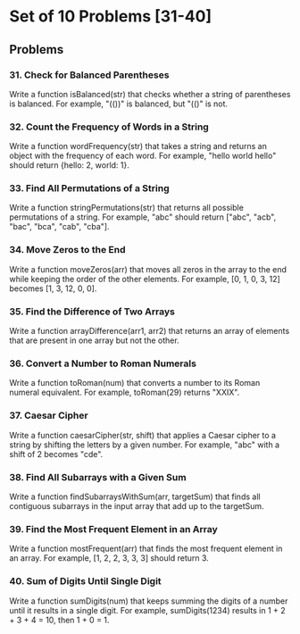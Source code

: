 # Set of 10 Problems [31-40]

## Problems

### 31. Check for Balanced Parentheses

Write a function isBalanced(str) that checks whether a string of parentheses is balanced. For example, "(())" is balanced, but "(()" is not.

### 32. Count the Frequency of Words in a String

Write a function wordFrequency(str) that takes a string and returns an object with the frequency of each word. For example, "hello world hello" should return {hello: 2, world: 1}.

### 33. Find All Permutations of a String

Write a function stringPermutations(str) that returns all possible permutations of a string. For example, "abc" should return ["abc", "acb", "bac", "bca", "cab", "cba"].

### 34. Move Zeros to the End

Write a function moveZeros(arr) that moves all zeros in the array to the end while keeping the order of the other elements. For example, [0, 1, 0, 3, 12] becomes [1, 3, 12, 0, 0].

### 35. Find the Difference of Two Arrays

Write a function arrayDifference(arr1, arr2) that returns an array of elements that are present in one array but not the other.

### 36. Convert a Number to Roman Numerals

Write a function toRoman(num) that converts a number to its Roman numeral equivalent. For example, toRoman(29) returns "XXIX".

### 37. Caesar Cipher

Write a function caesarCipher(str, shift) that applies a Caesar cipher to a string by shifting the letters by a given number. For example, "abc" with a shift of 2 becomes "cde".

### 38. Find All Subarrays with a Given Sum

Write a function findSubarraysWithSum(arr, targetSum) that finds all contiguous subarrays in the input array that add up to the targetSum.

### 39. Find the Most Frequent Element in an Array

Write a function mostFrequent(arr) that finds the most frequent element in an array. For example, [1, 2, 2, 3, 3, 3] should return 3.

### 40. Sum of Digits Until Single Digit

Write a function sumDigits(num) that keeps summing the digits of a number until it results in a single digit. For example, sumDigits(1234) results in 1 + 2 + 3 + 4 = 10, then 1 + 0 = 1.
